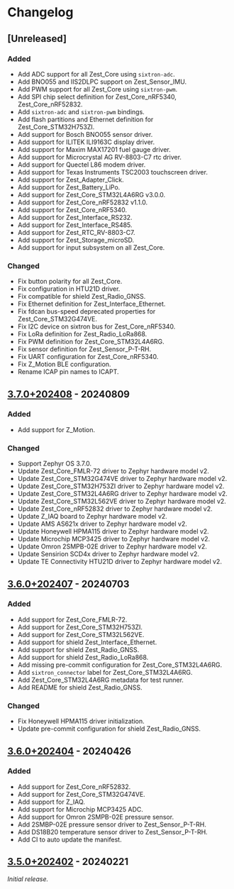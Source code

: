 # Changelog

## [Unreleased]

### Added

- Add ADC support for all Zest_Core using `sixtron-adc`.
- Add BNO055 and IIS2DLPC support on Zest_Sensor_IMU.
- Add PWM support for all Zest_Core using `sixtron-pwm`.
- Add SPI chip select definition for Zest_Core_nRF5340, Zest_Core_nRF52832.
- Add `sixtron-adc` and `sixtron-pwm` bindings.
- Add flash partitions and Ethernet definition for Zest_Core_STM32H753ZI.
- Add support for Bosch BNO055 sensor driver.
- Add support for ILITEK ILI9163C display driver.
- Add support for Maxim MAX17201 fuel gauge driver.
- Add support for Microcrystal AG RV-8803-C7 rtc driver.
- Add support for Quectel L86 modem driver.
- Add support for Texas Instruments TSC2003 touchscreen driver.
- Add support for Zest_Adapter_Click.
- Add support for Zest_Battery_LiPo.
- Add support for Zest_Core_STM32L4A6RG v3.0.0.
- Add support for Zest_Core_nRF52832 v1.1.0.
- Add support for Zest_Core_nRF5340.
- Add support for Zest_Interface_RS232.
- Add support for Zest_Interface_RS485.
- Add support for Zest_RTC_RV-8803-C7.
- Add support for Zest_Storage_microSD.
- Add support for input subsystem on all Zest_Core.

### Changed

- Fix button polarity for all Zest_Core.
- Fix configuration in HTU21D driver.
- Fix compatible for shield Zest_Radio_GNSS.
- Fix Ethernet definition for Zest_Interface_Ethernet.
- Fix fdcan bus-speed deprecated properties for Zest_Core_STM32G474VE.
- Fix I2C device on sixtron bus for Zest_Core_nRF5340.
- Fix LoRa definition for Zest_Radio_LoRa868.
- Fix PWM definition for Zest_Core_STM32L4A6RG.
- Fix sensor definition for Zest_Sensor_P-T-RH.
- Fix UART configuration for Zest_Core_nRF5340.
- Fix Z_Motion BLE configuration.
- Rename ICAP pin names to ICAPT.

## [3.7.0+202408] - 20240809

### Added

- Add support for Z_Motion.

### Changed

- Support Zephyr OS 3.7.0.
- Update Zest_Core_FMLR-72 driver to Zephyr hardware model v2.
- Update Zest_Core_STM32G474VE driver to Zephyr hardware model v2.
- Update Zest_Core_STM32H753ZI driver to Zephyr hardware model v2.
- Update Zest_Core_STM32L4A6RG driver to Zephyr hardware model v2.
- Update Zest_Core_STM32L562VE driver to Zephyr hardware model v2.
- Update Zest_Core_nRF52832 driver to Zephyr hardware model v2.
- Update Z_IAQ board to Zephyr hardware model v2.
- Update AMS AS621x driver to Zephyr hardware model v2.
- Update Honeywell HPMA115 driver to Zephyr hardware model v2.
- Update Microchip MCP3425 driver to Zephyr hardware model v2.
- Update Omron 2SMPB-02E driver to Zephyr hardware model v2.
- Update Sensirion SCD4x driver to Zephyr hardware model v2.
- Update TE Connectivity HTU21D driver to Zephyr hardware model v2.

## [3.6.0+202407] - 20240703

### Added

- Add support for Zest_Core_FMLR-72.
- Add support for Zest_Core_STM32H753ZI.
- Add support for Zest_Core_STM32L562VE.
- Add support for shield Zest_Interface_Ethernet.
- Add support for shield Zest_Radio_GNSS.
- Add support for shield Zest_Radio_LoRa868.
- Add missing pre-commit configuration for Zest_Core_STM32L4A6RG.
- Add `sixtron_connector` label for Zest_Core_STM32L4A6RG.
- Add Zest_Core_STM32L4A6RG metadata for test runner.
- Add README for shield Zest_Radio_GNSS.

### Changed

- Fix Honeywell HPMA115 driver initialization.
- Update pre-commit configuration for shield Zest_Radio_GNSS.

## [3.6.0+202404] - 20240426

### Added

- Add support for Zest_Core_nRF52832.
- Add support for Zest_Core_STM32G474VE.
- Add support for Z_IAQ.
- Add support for Microchip MCP3425 ADC.
- Add support for Omron 2SMPB-02E pressure sensor.
- Add 2SMBP-02E pressure sensor driver to Zest_Sensor_P-T-RH.
- Add DS18B20 temperature sensor driver to Zest_Sensor_P-T-RH.
- Add CI to auto update the manifest.

## [3.5.0+202402] - 20240221

_Initial release._

[3.5.0+202402]: https://github.com/catie-aq/zephyr_6tron-manifest/releases/tag/v3.5.0+202402
[3.6.0+202404]: https://github.com/catie-aq/zephyr_6tron-manifest/releases/tag/v3.6.0+202404
[3.6.0+202407]: https://github.com/catie-aq/zephyr_6tron-manifest/releases/tag/v3.6.0+202407
[3.7.0+202408]: https://github.com/catie-aq/zephyr_6tron-manifest/releases/tag/v3.7.0+202408
